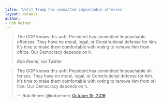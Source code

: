 ```yaml
---
title: 'Unfit Trump has committed impeachable offenses'
layout: default
author:
- Rob Reiner
---
```


> The GOP knows this unfit President has committed Impeachable offenses. They have no moral, legal, or Constitutional defense for him. It’s time to make them comfortable with voting to remove him from office. Our Democracy depends on it.
>
> <cite>Rob Reiner, via Twitter</cite>

<blockquote class="twitter-tweet"><p lang="en" dir="ltr">The GOP knows this unfit President has committed Impeachable offenses. They have no moral, legal, or Constitutional defense for him. It’s time to make them comfortable with voting to remove him from office. Our Democracy depends on it.</p>&mdash; Rob Reiner (@robreiner) <a href="https://twitter.com/robreiner/status/1184148112954150912?ref_src=twsrc%5Etfw">October 15, 2019</a></blockquote> <script async src="https://platform.twitter.com/widgets.js" charset="utf-8"></script>

